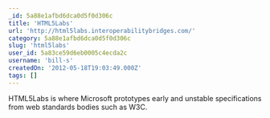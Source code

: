 ```yaml
---
_id: 5a88e1afbd6dca0d5f0d306c
title: 'HTML5Labs'
url: 'http://html5labs.interoperabilitybridges.com/'
category: 5a88e1afbd6dca0d5f0d306c
slug: 'html5labs'
user_id: 5a83ce59d6eb0005c4ecda2c
username: 'bill-s'
createdOn: '2012-05-18T19:03:49.000Z'
tags: []
---
```


HTML5Labs is where Microsoft prototypes early and unstable specifications from web standards bodies such as W3C.
